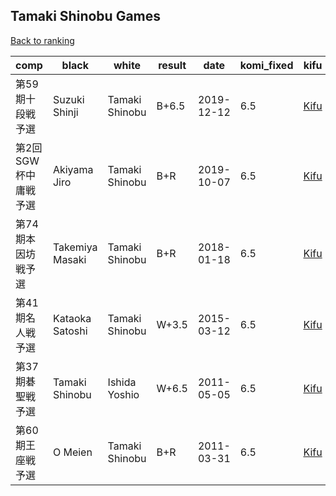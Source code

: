 ## Tamaki Shinobu Games

[Back to ranking](../../index.md)




| **comp** | **black** | **white** | **result** | **date** | **komi_fixed** | **kifu** | 
| --- | --- | --- | --- | --- | --- | --- |
| 第59期十段戦予選 | Suzuki Shinji | Tamaki Shinobu | B+6.5 | 2019-12-12 | 6.5 | [Kifu](https://kifudepot.net/kifucontents.php?id=7e94nxCtlllEtLHIXvb3%2FA%3D%3D) | 
| 第2回SGW杯中庸戦予選 | Akiyama Jiro | Tamaki Shinobu | B+R | 2019-10-07 | 6.5 | [Kifu](https://kifudepot.net/kifucontents.php?id=ibo0pp%2FWz8eCQc85VMuBSw%3D%3D) | 
| 第74期本因坊戦予選 | Takemiya Masaki | Tamaki Shinobu | B+R | 2018-01-18 | 6.5 | [Kifu](https://kifudepot.net/kifucontents.php?id=6AwRcKILRbz8nWZQyVHBlA%3D%3D) | 
| 第41期名人戦予選 | Kataoka Satoshi | Tamaki Shinobu | W+3.5 | 2015-03-12 | 6.5 | [Kifu](https://kifudepot.net/kifucontents.php?id=rrkEfU2YreEbG8ZDkl7SIw%3D%3D) | 
| 第37期碁聖戦予選 | Tamaki Shinobu | Ishida Yoshio | W+6.5 | 2011-05-05 | 6.5 | [Kifu](https://kifudepot.net/kifucontents.php?id=SGC9B71wRAGOqsyzS6BN0Q%3D%3D) | 
| 第60期王座戦予選 | O Meien | Tamaki Shinobu | B+R | 2011-03-31 | 6.5 | [Kifu](https://kifudepot.net/kifucontents.php?id=zwPbshtMr7zSxUKhhX5RYA%3D%3D) |




